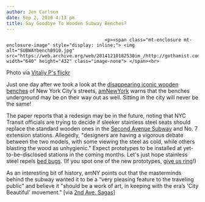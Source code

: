 ```yaml
---
author: Jen Carlson
date: Sep 2, 2010 4:13 pm
title: Say Goodbye To Wooden Subway Benches?
---
```


	
										<p><span class="mt-enclosure mt-enclosure-image" style="display: inline;"> <img alt="SUBWAYbench0910.jpg" src="https://web.archive.org/web/20141210182530im_/http://gothamist.com/attachments/arts_jen/SUBWAYbench0910.jpg" width="640" height="432" class="image-none"> </span><br>
<span class="photo_caption">Photo via <a href="https://web.archive.org/web/20141210182530/http://www.flickr.com/photos/cityraven/3781963854/">Vitaliy P&apos;s flickr</a></span></p>

<p>Just one day after we took a look at the <a href="https://web.archive.org/web/20141210182530/http://gothamist.com/2010/09/01/new_bench.php">disappearing iconic wooden benches</a> of New York City&apos;s streets, <a href="https://web.archive.org/web/20141210182530/http://www.amny.com/urbanite-1.812039/the-art-of-styling-the-subways-slow-down-and-look-around-1.2252334">amNewYork</a> warns that the benches underground may be on their way out as well. Sitting in the city will never be the same!</p>

<p>The paper reports that a redesign may be in the future, noting that NYC Transit officials are trying to decide if sleeker stainless steel seats should replace the standard wooden ones in the <a href="https://web.archive.org/web/20141210182530/http://gothamist.com/tags/secondavenuesubway">Second Avenue Subway</a> and No. 7 extension stations. Allegedly, &quot;designers are having a vigorous debate between the two models, with some viewing the steel as cold, while others blasting the wood as unhygienic.&quot; Expect prototypes to be installed at yet-to-be-disclosed stations in the coming months. Let&apos;s just hope stainless steel repels <a href="https://web.archive.org/web/20141210182530/http://gothamist.com/tags/bedbugs">bed bugs</a>. (If you spot one of the new prototypes, <a href="https://web.archive.org/web/20141210182530/mailto:tips@gothamist.com">give us ring</a>!)</p>

<p>As an interesting bit of history, amNY points out that the masterminds behind the subway wanted it to be a &#x201C;very pleasing feature to the traveling public&quot; and believe it &quot;should be a work of art, in keeping with the era&#x2019;s &apos;City Beautiful&apos; movement.&quot; [via <a href="https://web.archive.org/web/20141210182530/http://secondavenuesagas.com/2010/09/02/iconic-wooden-subway-benches-on-the-way-out/">2nd Ave. Sagas</a>]</p>					
										
									
				